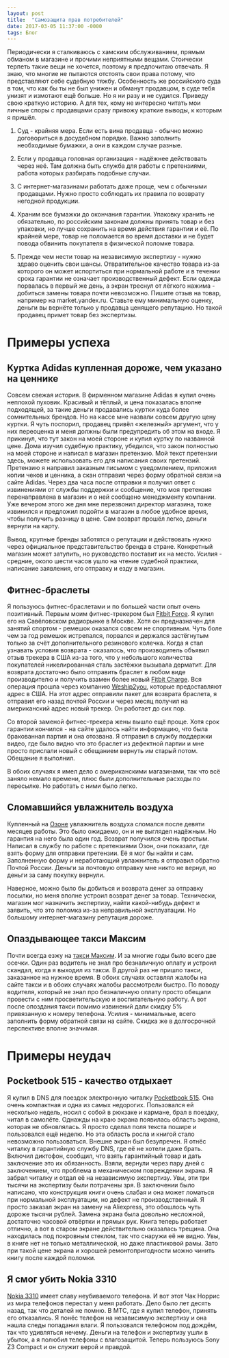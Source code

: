 ```yaml
---
layout: post
title:  "Самозащита прав потребителей"
date: 2017-03-05 11:37:00 -0000
tags: Блог
---
```


Периодически я сталкиваюсь с хамским обслуживанием, прямым обманом в магазине и прочими неприятными вещами. Стоически терпеть такие вещи не хочется, поэтому я предпочитаю отвечать. Я знаю, что многие не пытаются отстоять свои права потому, что представляют себе судебную тяжбу. Особенность же российского суда в том, что как бы ты не был унижен и обманут продавцом, в суде тебя унизят и измотают ещё больше. Но я ни разу и не судился. Приведу свою краткую историю. А для тех, кому не интересно читать мои личные споры с продавцами сразу привожу краткие выводы, к которым я пришёл.

1) Суд - крайняя мера. Если есть вина продавца - обычно можно договориться в досудебном порядке. Важно заполнить необходимые бумажки, а они в каждом случае разные. 

2) Если у продавца головная организация - надёжнее действовать через неё. Там должна быть служба для работы с претензиями, работа которых разбирать подобные случаи.

3) С интернет-магазинами работать даже проще, чем с обычными продавцами. Нужно просто соблюдать их правила по возврату негодной продукции.

4) Храним все бумажки до окончания гарантии. Упаковку хранить не обязательно, по российским законам должны принять товар и без упаковки, но лучше сохранить на время действия гарантии и её. По крайней мере, товар не поломается во время доставки и не будет повода обвинить покупателя в физической поломке товара.

5) Прежде чем нести товар на независимую экспертизу - нужно здраво оценить свои шансы. Отвратительное качество товара из-за которого он может испортиться при нормальной работе и в течении срока гарантии не означает производственный дефект. Если одежда порвалась в первый же день, а экран треснул от лёгкого нажима - добиться замены товара почти невозможно. Пишите отзыв на товар, например на market.yandex.ru. Ставьте ему минимальную оценку, деньги вы вернёте только у продавца ценящего репутацию. Но такой продавец примет товар без экспертизы.

# Примеры успеха

## Куртка Adidas купленная дороже, чем указано на ценнике

Совсем свежая история. В фирменном магазине Adidas я купил очень неплохой пуховик. Красивый и тёплый, и цена показалась вполне подходящей, за такие деньги продавались куртки куда более сомнительных брендов. Но на кассе мне назвали совсем другую цену куртки. Я чуть поспорил, продавец привёл «железный» аргумент, что у них переоценка и меня должны были предупредить об этом на входе. Я прикинул, что тут закон на моей стороне и купил куртку по названной цене. Дома изучил судебную практику, убедился, что закон полностью на моей стороне и написал в магазин претензию. Мой текст претензии здесь, можете использовать его для написания своих претензий. Претензию я направил заказным письмом с уведомлением, приложил копии чеков и ценника, а скан отправил через форму обратной связи на сайте Adidas. Через два часа после отправки я получил ответ с извинениями от службы поддержки и сообщение, что моя претензия перенаправлена в магазин и о ней сообщено менеджменту компании. Уже вечером этого же дня мне перезвонил директор магазина, тоже извинился и предложил подойти в магазин в любое удобное время, чтобы получить разницу в цене. Сам возврат прошёл легко, деньги вернули на карту.

Вывод, крупные бренды заботятся о репутации и действовать нужно через официальное представительство бренда в стране. Конкретный магазин может затупить, но руководство поставит их на место. Усилия - средние, около шести часов ушло на чтение судебной практики, написание заявления, его отправку и езду в магазин.

## Фитнес-браслеты

Я пользуюсь фитнес-браслетами и по большей части опыт очень позитивный. Первым моим фитнес-трекером был <a href="http://www.mobile-review.com/articles/2014/fitbit-force.shtml">Fitbit Force</a>. Я купил его на Савёловском радиорынке в Москве. Хотя он предназначен для занятий спортом - ремешок оказался совсем не спортивным. Чуть боле чем за год ремешок истрепался, порвался и держался застёгнутым только за счёт дополнительного резинового колечка. Когда я стал узнавать условия возврата - оказалось, что производитель объявил отзыв трекера в США из-за того, что у небольшого количества покупателей никелированная сталь застёжки вызывала дерматит. Для возврата достаточно было отправить браслет в любом виде производителю и получить взамен более новый <a href="http://www.mobile-review.com/articles/2014/fitbit-charge.shtml">Fitbit Charge</a>. Вся операция прошла через компанию <a href="https://weship2you.com">Weship2you</a>, которые предоставляют адрес в США. На этот адрес отправили пакет для возврата браслета, я отправил его назад почтой России и через месяц получил на американский адрес новый трекер. Он работает до сих пор.

Со второй заменой фитнес-трекера жены вышло ещё проще. Хотя срок гарантии кончился - на сайте удалось найти информацию, что была бракованная партия и она отозвана. Я отправил в службу поддержки видео, где было видно что это браслет из дефектной партии и мне просто прислали новый с обещанием вернуть им старый потом. Обещание я выполнил.

В обоих случаях я имел дело с американскими магазинами, так что всё заняло немало времени, плюс были дополнительные расходы по пересылке. Но работать с ними было легко.

## Сломавшийся увлажнитель воздуха

Купленный на <a href="http://ozon.ru">Озоне</a> увлажнитель воздуха сломался после девяти месяцев работы. Это было ожидаемо, он и не выглядел надёжным. Но гарантия на него была один год. Возврат получился очень простым. Написал в службу по работе с претензиями Озон, они показали, где взять форму для отправки претензии. Её я мог бы найти и сам. Заполненную форму и неработающий увлажнитель я отправил обратно Почтой России. Деньги за почтовую отправку мне никто не вернул, но деньги за саму покупку вернули.

Наверное, можно было бы добиться и возврата денег за отправку посылки, но меня вполне устроил возврат денег за товар. Технически, магазин мог назначить экспертизу, найти какой-нибудь дефект и заявить, что это поломка из-за неправильной эксплуатации. Но большому интернет-магазину репутация дороже.

## Опаздывающее такси Максим

Почти всегда езжу на <a href="https://taximaxim.ru">такси Максим</a>. И за многие годы было всего две осечки. Один раз водитель не знал про безналичную оплату и устроил скандал, когда я выходил из такси. В другой раз не пришло такси, заказанное на нужное время. В обоих случаях оставлял жалобы на сайте такси и в обоих случаях жалобы рассмотрели быстро. По поводу водителя, который не знал про безналичную оплату просто обещали провести с ним просветительскую и воспитательную работу. А вот после опоздания такси помимо извинений дали скидку 5% привязанную к номеру телефона. Усилия - минимальные, всего заполнить форму обратной связи на сайте. Скидка же в долгосрочной перспективе вполне значимая.

# Примеры неудач

## Pocketbook 515 - качество отдыхает

Я купил в DNS для поездок электронную читалку <a href="http://www.pocketbook-int.com/ru/products/pocketbook-515">Pocketbook 515</a>. Она очень компактная и одна из самых недорогих. Пользовался ей несколько недель, носил с собой в рюкзаке и кармане, брал в поездку, читал в самолёте. Однажды на краю экрана появилась область экрана, которая не обновлялась. Я просто сделал поля текста пошире и пользовался ещё неделю. Но эта область росла и книгой стало невозможно пользоваться. Внешне экран был безупречен. Я отнёс читалку в гарантийную службу DNS, где её не хотели даже брать. Включил диктофон, сообщил, что взять гарантийный товар и дать заключение это их обязанность. Взяли, вернули через пару дней с заключением, что проблема в механическом повреждении экрана. Я забрал читалку и отдал её на независимую экспертизу. Увы, эти три тысячи на экспертизу были потрачены зря. В заключении было написано, что конструкция книги очень слабая и она может ломаться при нормальной эксплуатации, но дефект не производственный. Я просто заказал экран на замену на Aliexpress, это обошлось чуть дороже тысячи рублей. Замена экрана была довольно несложной, достаточно часовой отвёртки и прямых рук. Книга теперь работает отлично, а вот в старом экране действительно оказалась трещина. Она находилась под покровным стеклом, так что снаружи её не видно. Увы, в книге нет не только металлической, но даже пластиковой рамы. Зато при такой цене экрана и хорошей ремонтопригодности можно чинить книгу после каждой поломки.

## Я смог убить Nokia 3310

<a href="https://ru.wikipedia.org/wiki/Nokia_3310">Nokia 3310</a> имеет славу неубиваемого телефона. И вот этот Чак Норрис из мира телефонов перестал у меня работать. Дело было лет десять назад, так что деталей не помню. В МТС, где я купил телефон, принять его отказались. Я понёс телефон на независимую экспертизу и она нашла следы попадания влаги. Я пользовался телефоном под дождём, так что удивляться нечему. Деньги на телефон и экспертизу ушли в убыток, а я полюбил телефоны с влагозащитой. Теперь пользуюсь Sony Z3 Compact и он служит верой и правдой.